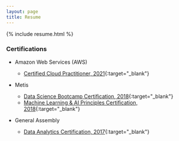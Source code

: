 ```yaml
---
layout: page
title: Resume
---
```


{% include resume.html %}

### Certifications ##

* Amazon Web Services (AWS)
  * [Certified Cloud Practitioner, 2021](https://s3.us-east-2.amazonaws.com/cyaris.github.io/pdf/certifications/aws_certified_cloud_practitioner_certification.pdf){:target="_blank"}

* Metis
  * [Data Science Bootcamp Certification, 2018](https://s3.us-east-2.amazonaws.com/cyaris.github.io/pdf/certifications/metis_data_science_certification.pdf){:target="_blank"}
  * [Machine Learning & AI Principles Certification, 2018](https://s3.us-east-2.amazonaws.com/cyaris.github.io/pdf/certifications/metis_machine_learning_ai_certification.pdf){:target="_blank"}

* General Assembly
  * [Data Analytics Certification, 2017](https://s3.us-east-2.amazonaws.com/cyaris.github.io/pdf/certifications/general_assembly_data_analytics_certification.pdf){:target="_blank"}
